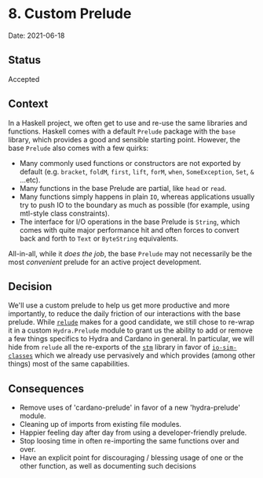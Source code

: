 # 8. Custom Prelude 

Date: 2021-06-18

## Status

Accepted

## Context

In a Haskell project, we often get to use and re-use the same libraries and functions. Haskell comes with a default `Prelude` package with the `base` library, which provides a good and sensible starting point. However, the base `Prelude` also comes with a few quirks:

- Many commonly used functions or constructors are not exported by default (e.g. `bracket`, `foldM`, `first`, `lift`, `forM`, `when`, `SomeException`, `Set`, `&` ...etc).
- Many functions in the base Prelude are partial, like `head` or `read`. 
- Many functions simply happens in plain `IO`, whereas applications usually try to push IO to the boundary as much as possible (for example, using mtl-style class constraints).
- The interface for I/O operations in the base Prelude is `String`, which comes with quite major performance hit and often forces to convert back and forth to `Text` or `ByteString` equivalents.

All-in-all, while it _does the job_, the base `Prelude` may not necessarily be the most _convenient_ prelude for an active project development. 

## Decision

We'll use a custom prelude to help us get more productive and more importantly, to reduce the daily friction of our interactions with the base prelude. While [`relude`](https://hackage.haskell.org/package/relude) makes for a good candidate, we still chose to re-wrap it in a custom `Hydra.Prelude` module to grant us the ability to add or remove a few things specifics to Hydra and Cardano in general. In particular, we will hide from `relude` all the re-exports of the [`stm`](https://hackage.haskell.org/package/stm) library in favor of [`io-sim-classes`](https://github.com/input-output-hk/ouroboros-network/tree/36d8a4b7792ffcfa0c70eb56065071fbfa59af36/io-sim-classes) which we already use pervasively and which provides (among other things) most of the same capabilities.

## Consequences

- Remove uses of 'cardano-prelude' in favor of a new 'hydra-prelude' module.
- Cleaning up of imports from existing file modules.
- Happier feeling day after day from using a developer-friendly prelude.
- Stop loosing time in often re-importing the same functions over and over. 
- Have an explicit point for discouraging / blessing usage of one or the other function, as well as documenting such decisions
